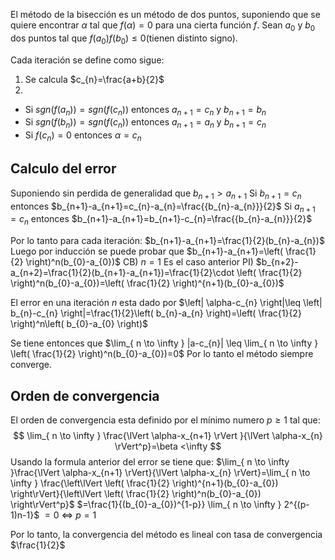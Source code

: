 El método de la bisección es un método de dos puntos, suponiendo que se quiere encontrar $\alpha$ tal que $f(\alpha)=0$ para una cierta función $f$. Sean $a_{0}$ y $b_{0}$ dos puntos tal que $f(a_{0})f(b_{0})\leq 0$(tienen distinto signo).

Cada iteración se define como sigue:
1) Se calcula $c_{n}=\frac{a+b}{2}$
2) 
  - Si $sgn(f(a_{n}))=sgn(f(c_{n}))$ entonces $a_{n+1}=c_{n}$ y $b_{n+1}=b_{n}$
  - Si $sgn(f(b_{n}))=sgn(f(c_{n}))$ entonces $a_{n+1}=a_{n}$ y $b_{n+1}=c_{n}$
  - Si $f(c_{n})=0$ entonces $\alpha=c_{n}$

##  Calculo del error
Suponiendo sin perdida de generalidad que $b_{n+1}>a_{n+1}$
Si $b_{n+1}=c_{n}$ entonces $b_{n+1}-a_{n+1}=c_{n}-a_{n}=\frac{{b_{n}-a_{n}}}{2}$
Si $a_{n+1}=c_{n}$ entonces $b_{n+1}-a_{n+1}=b_{n+1}-c_{n}=\frac{{b_{n}-a_{n}}}{2}$

Por lo tanto para cada iteración: $b_{n+1}-a_{n+1}=\frac{1}{2}(b_{n}-a_{n})$
Luego por inducción se puede probar que $b_{n+1}-a_{n+1}=\left( \frac{1}{2} \right)^n(b_{0}-a_{0})$
CB) $n=1$
Es el caso anterior
PI)
$b_{n+2}-a_{n+2}=\frac{1}{2}(b_{n+1}-a_{n+1})=\frac{1}{2}\cdot \left( \frac{1}{2} \right)^n(b_{0}-a_{0})=\left( \frac{1}{2} \right)^{n+1}(b_{0}-a_{0})$

El error en una  iteración $n$ esta dado por
$\left| \alpha-c_{n} \right|\leq \left| b_{n}-c_{n} \right|=\frac{1}{2}\left( b_{n}-a_{n} \right)=\left( \frac{1}{2} \right)^n\left( b_{0}-a_{0} \right)$

Se tiene entonces que
$\lim_{ n \to \infty } |a-c_{n}| \leq \lim_{ n \to \infty } \left( \frac{1}{2} \right)^n(b_{0}-a_{0})=0$
Por lo tanto el método siempre converge.

## Orden de convergencia
El orden de convergencia esta definido por el mínimo numero $p\geq1$ tal que:
$$
\lim_{ n \to \infty } \frac{\lVert \alpha-x_{n+1} \rVert }{\lVert \alpha-x_{n} \rVert^p}=\beta <\infty
$$
Usando la formula anterior del error se tiene que:
$\lim_{ n \to \infty }\frac{\lVert \alpha-x_{n+1} \rVert}{\lVert \alpha-x_{n} \rVert}=\lim_{ n \to \infty } \frac{\left\lVert \left( \frac{1}{2} \right)^{n+1}(b_{0}-a_{0}) \right\rVert}{\left\lVert \left( \frac{1}{2} \right)^n(b_{0}-a_{0}) \right\rVert^p}$
$=\frac{1}{(b_{0}-a_{0})^{1-p}} \lim_{ n \to \infty } 2^{(p-1)n-1}$
$=0$ $\iff$ $p=1$

Por lo tanto, la convergencia del método es lineal con tasa de convergencia $\frac{1}{2}$